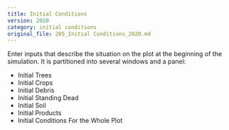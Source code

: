 ```yaml
---
title: Initial Conditions
version: 2020
category: initial conditions
original_file: 205_Initial Conditions_2020.md
---
```


Enter inputs that describe the situation on the plot at the beginning of
the simulation. It is partitioned into several windows and a panel:

- Initial Trees
- Initial Crops
- Initial Debris
- Initial Standing Dead
- Initial Soil
- Initial Products
- Initial Conditions For the Whole
  Plot

